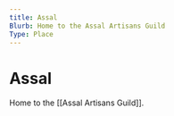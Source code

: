 ```yaml
---
title: Assal
Blurb: Home to the Assal Artisans Guild
Type: Place
---
```

# Assal

Home to the [[Assal Artisans Guild]].